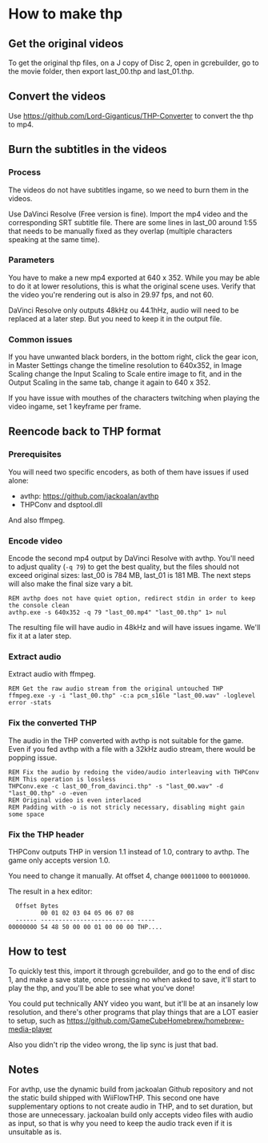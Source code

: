 # How to make thp

## Get the original videos

To get the original thp files, on a J copy of Disc 2, open in gcrebuilder, go to the movie folder, then export last_00.thp and last_01.thp.

## Convert the videos

Use https://github.com/Lord-Giganticus/THP-Converter to convert the thp to mp4. 

## Burn the subtitles in the videos

### Process

The videos do not have subtitles ingame, so we need to burn them in the videos.

Use DaVinci Resolve (Free version is fine). Import the mp4 video and the corresponding SRT subtitle file. There are some lines in last_00 around 1:55 that needs to be manually fixed as they overlap (multiple characters speaking at the same time).

### Parameters

You have to make a new mp4 exported at 640 x 352. While you may be able to do it at lower resolutions, this is what the original scene uses. Verify that the video you're rendering out is also in 29.97 fps, and not 60.

DaVinci Resolve only outputs 48kHz ou 44.1hHz, audio will need to be replaced at a later step. But you need to keep it in the output file.

### Common issues

If you have unwanted black borders, in the bottom right, click the gear icon, in Master Settings change the timeline resolution to 640x352, in Image Scaling change the Input Scaling to Scale entire image to fit, and in the Output Scaling in the same tab, change it again to 640 x 352.

If you have issue with mouthes of the characters twitching when playing the video ingame, set 1 keyframe per frame.

## Reencode back to THP format

### Prerequisites

You will need two specific encoders, as both of them have issues if used alone:

- avthp: https://github.com/jackoalan/avthp
- THPConv and dsptool.dll

And also ffmpeg.

### Encode video

Encode the second mp4 output by DaVinci Resolve with avthp. You'll need to adjust quality (`-q 79`) to get the best quality, but the files should not exceed original sizes: last_00 is 784 MB, last_01 is 181 MB. The next steps will also make the final size vary a bit.

```batch
REM avthp does not have quiet option, redirect stdin in order to keep the console clean
avthp.exe -s 640x352 -q 79 "last_00.mp4" "last_00.thp" 1> nul
```

The resulting file will have audio in 48kHz and will have issues ingame. We'll fix it at a later step.

### Extract audio

Extract audio with ffmpeg.

```batch
REM Get the raw audio stream from the original untouched THP
ffmpeg.exe -y -i "last_00.thp" -c:a pcm_s16le "last_00.wav" -loglevel error -stats
```

### Fix the converted THP

The audio in the THP converted with avthp is not suitable for the game. Even if you fed avthp with a file with a 32kHz audio stream, there would be popping issue.

```batch
REM Fix the audio by redoing the video/audio interleaving with THPConv
REM This operation is lossless	
THPConv.exe -c last_00_from_davinci.thp" -s "last_00.wav" -d "last_00.thp" -o -even
REM Original video is even interlaced
REM Padding with -o is not stricly necessary, disabling might gain some space
```

### Fix the THP header

THPConv outputs THP in version 1.1 instead of 1.0, contrary to avthp.
The game only accepts version 1.0.

You need to change it manually. At offset 4, change `00011000` to `00010000`.

The result in a hex editor:

```
  Offset Bytes                      
         00 01 02 03 04 05 06 07 08
  ------ -------------------------- -----
00000000 54 48 50 00 00 01 00 00 00 THP....
```

## How to test

To quickly test this, import it through gcrebuilder, and go to the end of disc 1, and make a save state, once pressing no when asked to save, it'll start to play the thp, and you'll be able to see what you've done!

You could put technically ANY video you want, but it'll be at an insanely low resolution, and there's other programs that play things that are a LOT easier to setup, such as https://github.com/GameCubeHomebrew/homebrew-media-player

Also you didn't rip the video wrong, the lip sync is just that bad.

## Notes

For avthp, use the dynamic build from jackoalan Github repository and not the static build shipped with WiiFlowTHP. This second one have supplementary options to not create audio in THP, and to set duration, but those are unnecessary. jackoalan build only accepts video files with audio as input, so that is why you need to keep the audio track even if it is unsuitable as is.